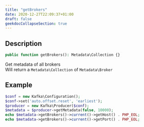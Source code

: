 ```yaml
---
title: "getBrokers"
date: 2020-12-27T22:09:37+01:00
draft: false
geekdocCollapseSection: true
---
```

## Description
```php
public function getBrokers(): Metadata\Collection {}
```
Get metadata of all brokers  
Will return a `Metadata\Collection` of `Metadata\Broker`
## Example
```php
$conf = new Kafka\Configuration();
$conf->set('auto.offset.reset', 'earliest');
$producer = new Kafka\Producer($conf);
$metadata = $producer->getMetadata(false, 10000);
echo $metadata->getBrokers()->current()->getHost() . PHP_EOL;
echo $metadata->getBrokers()->current()->getPort() . PHP_EOL;
```